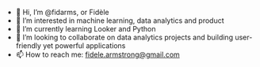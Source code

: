 - 👋 Hi, I’m @fidarms, or Fidèle
- 👀 I’m interested in machine learning, data analytics and product
- 🌱 I’m currently learning Looker and Python
- 💞️ I’m looking to collaborate on data analytics projects and building user-friendly yet powerful applications
- 📫 How to reach me: fidele.armstrong@gmail.com

<!---
fidarms/fidarms is a ✨ special ✨ repository because its `README.md` (this file) appears on your GitHub profile.
You can click the Preview link to take a look at your changes.
--->
